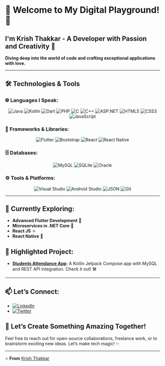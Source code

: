 # 🌟 Welcome to My Digital Playground! 🌟

## I'm **Krish Thakkar** - A Developer with Passion and Creativity 🎨

**Diving deep into the world of code and crafting exceptional applications with love.**  

---

## 🛠️ **Technologies & Tools**

### 🌐 **Languages I Speak:**
<p align="center">
  <img src="https://img.shields.io/badge/Java-%23ED8B00.svg?style=for-the-badge&logo=java&logoColor=white" alt="Java" />
  <img src="https://img.shields.io/badge/Kotlin-%230095D5.svg?style=for-the-badge&logo=kotlin&logoColor=white" alt="Kotlin" />
  <img src="https://img.shields.io/badge/Dart-%230175C2.svg?style=for-the-badge&logo=dart&logoColor=white" alt="Dart" />
  <img src="https://img.shields.io/badge/PHP-%23777BB4.svg?style=for-the-badge&logo=php&logoColor=white" alt="PHP" />
  <img src="https://img.shields.io/badge/C-%2300599C.svg?style=for-the-badge&logo=c&logoColor=white" alt="C" />
  <img src="https://img.shields.io/badge/C%2B%2B-%2300599C.svg?style=for-the-badge&logo=c%2B%2B&logoColor=white" alt="C++" />
  <img src="https://img.shields.io/badge/ASP.NET-%235C2D91.svg?style=for-the-badge&logo=dotnet&logoColor=white" alt="ASP.NET" />
  <img src="https://img.shields.io/badge/HTML5-%23E34F26.svg?style=for-the-badge&logo=html5&logoColor=white" alt="HTML5" />
  <img src="https://img.shields.io/badge/CSS3-%231572B6.svg?style=for-the-badge&logo=css3&logoColor=white" alt="CSS3" />
  <img src="https://img.shields.io/badge/JavaScript-%23F7DF1E.svg?style=for-the-badge&logo=javascript&logoColor=black" alt="JavaScript" />
</p>

### 🧩 **Frameworks & Libraries:**
<p align="center">
  <img src="https://img.shields.io/badge/Flutter-%2302569B.svg?style=for-the-badge&logo=flutter&logoColor=white" alt="Flutter" />
  <img src="https://img.shields.io/badge/Bootstrap-%23563D7C.svg?style=for-the-badge&logo=bootstrap&logoColor=white" alt="Bootstrap" />
  <img src="https://img.shields.io/badge/React-%2361DAFB.svg?style=for-the-badge&logo=react&logoColor=white" alt="React" />
  <img src="https://img.shields.io/badge/React%20Native-%2320232A.svg?style=for-the-badge&logo=react&logoColor=61DAFB" alt="React Native" />
</p>

### 🗄️ **Databases:**
<p align="center">
  <img src="https://img.shields.io/badge/MySQL-%2300f.svg?style=for-the-badge&logo=mysql&logoColor=white" alt="MySQL" />
  <img src="https://img.shields.io/badge/SQLite-%2307405E.svg?style=for-the-badge&logo=sqlite&logoColor=white" alt="SQLite" />
  <img src="https://img.shields.io/badge/Oracle-%23F80000.svg?style=for-the-badge&logo=oracle&logoColor=white" alt="Oracle" />
</p>

### ⚙️ **Tools & Platforms:**
<p align="center">
  <img src="https://img.shields.io/badge/Visual%20Studio-%235C2D91.svg?style=for-the-badge&logo=visual-studio&logoColor=white" alt="Visual Studio" />
  <img src="https://img.shields.io/badge/Android%20Studio-%233DDC84.svg?style=for-the-badge&logo=android-studio&logoColor=white" alt="Android Studio" />
  <img src="https://img.shields.io/badge/JSON-%23000000.svg?style=for-the-badge&logo=json&logoColor=white" alt="JSON" />
  <img src="https://img.shields.io/badge/Git-%23F05033.svg?style=for-the-badge&logo=git&logoColor=white" alt="Git" />
</p>

---

## 🌱 **Currently Exploring:**
- **Advanced Flutter Development** 🚀
- **Microservices in .NET Core** 🔧
- **React JS** ⚛️
- **React Native** 📱

## 🚀 **Highlighted Project:**
- **[Students Attendance App](https://github.com/IAmKrishThakkar/ProjectAndroid)**: A Kotlin Jetpack Compose app with MySQL and REST API integration. Check it out! 🛠️

---

## 📫 **Let’s Connect:**
- [![LinkedIn](https://img.shields.io/badge/LinkedIn-%230A66C2.svg?style=for-the-badge&logo=linkedin&logoColor=white)](https://www.linkedin.com/in/thakkar-krish-7726452aa/)
- [![Twitter](https://img.shields.io/badge/Twitter-%231DA1F2.svg?style=for-the-badge&logo=twitter&logoColor=white)](https://x.com/ThakkarKrish6)

## 🤔 **Let’s Create Something Amazing Together!**
Feel free to reach out for open-source collaborations, freelance work, or to brainstorm exciting new ideas. Let’s make tech magic! ✨

---

⭐️ **From** [Krish Thakkar](https://github.com/IAmKrishThakkar)
